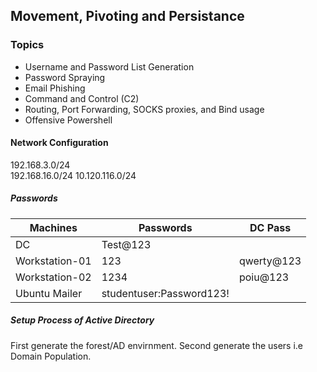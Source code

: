 ## Movement, Pivoting and Persistance

### Topics
- Username and Password List Generation
- Password Spraying
- Email Phishing
- Command and Control (C2)
- Routing, Port Forwarding, SOCKS proxies, and Bind usage
- Offensive Powershell


#### Network Configuration
192.168.3.0/24	
192.168.16.0/24
10.120.116.0/24


##### Passwords 

|Machines|Passwords|DC Pass|
|--|--|--|
|DC|Test@123||
|Workstation-01|123| qwerty@123|
|Workstation-02|1234|poiu@123|
|Ubuntu Mailer|studentuser:Password123!||


##### Setup Process of Active Directory

First generate the forest/AD envirnment. 
Second generate the users i.e Domain Population. 
